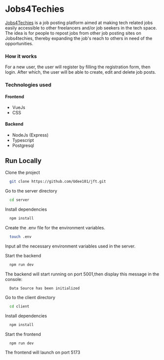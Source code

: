 # Jobs4Techies

[Jobs4Techies](https://jobs4techies.vercel.app) is a job posting platform aimed at making tech related jobs easily accessible to other freelancers and/or job seekers in the tech space. The idea is for people to repost jobs from other job posting sites on Jobs4techies, thereby expanding the job's reach to others in need of the opportunities.


### How it works

For a new user, the user will register by filling the registration form, then login. After which, the user will be able to create, edit and delete job posts.


### Technologies used
#### Frontend
- VueJs
- CSS
#### Backend
- NodeJs (Express)
- Typescript
- Postgresql

## Run Locally

Clone the project

```bash
  git clone https://github.com/Udee101/jft.git
```

Go to the server directory

```bash
  cd server
```

Install dependencies

```bash
  npm install
```

Create the .env file for the environment variables.
```bash
  touch .env
```
Input all the necessary environment variables used in the server.

Start the backend

```bash
  npm run dev
```

The backend will start running on port 5001,then display this message in the console: 

```console
  Data Source has been initialized
```

Go to the client directory

```bash
  cd client
```

Install dependencies

```bash
  npm install
```

Start the frontend

```bash
  npm run dev
```

The frontend will launch on port 5173
